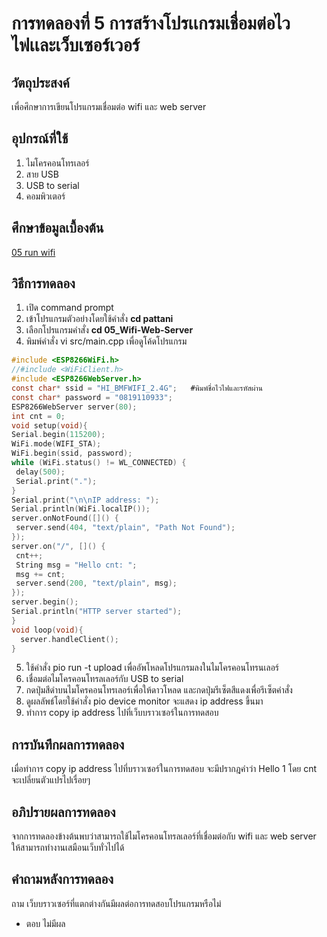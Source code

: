# การทดลองที่ 5 การสร้างโปรเเกรมเชื่อมต่อไวไฟเเละเว็บเซอร์เวอร์

## วัตถุประสงค์
เพื่อศึกษาการเขียนโปรแกรมเชื่อมต่อ wifi และ web server

## อุปกรณ์ที่ใช้
1. ไมโครคอนโทรเลอร์
2. สาย USB
3. USB to serial
4. คอมพิวเตอร์

## ศึกษาข้อมูลเบื้องต้น
[05 run wifi](https://youtu.be/VX-QNQcO-b4 "05 run wifi")

## วิธีการทดลอง
1. เปิด command prompt
2. เข้าโปรแกรมตัวอย่างโดยใช้คำสั่ง **cd pattani**
3. เลือกโปรแกรมคำสั่ง **cd 05_Wifi-Web-Server**
4. พิมพ์คำสั่ง vi src/main.cpp เพื่อดูโค้ดโปรแกรม

 ```c
#include <ESP8266WiFi.h>
//#include <WiFiClient.h>
#include <ESP8266WebServer.h>
const char* ssid = "HI_BMFWIFI_2.4G";   #พิมพ์ชื่อไวไฟและรหัสผ่าน
const char* password = "0819110933";
ESP8266WebServer server(80);
int cnt = 0;
void setup(void){
 Serial.begin(115200);
 WiFi.mode(WIFI_STA);
 WiFi.begin(ssid, password);
 while (WiFi.status() != WL_CONNECTED) {
  delay(500);
  Serial.print(".");
 }
 Serial.print("\n\nIP address: ");
 Serial.println(WiFi.localIP());
 server.onNotFound([]() {
  server.send(404, "text/plain", "Path Not Found");
 });
 server.on("/", []() {
  cnt++;
  String msg = "Hello cnt: ";
  msg += cnt;
  server.send(200, "text/plain", msg);
 });
 server.begin();
 Serial.println("HTTP server started");
}
void loop(void){
   server.handleClient();
 }
 
 ```
5. ใช้คำสั่ง pio run -t upload เพื่ออัพโหลดโปรแกรมลงในไมโครคอนโทรนเลอร์
6. เชื่อมต่อไมโครคอนโทรลเลอร์กับ USB to serial
7. กดปุ่มสีดำบนไมโครคอนโทรเลอร์เพื่อให้ดาวโหลด และกดปุ่มรีเซ็ตสีแดงเพื่อรีเซ็ตคำสั่ง
8. ดูผลลัพธ์โดยใช้คำสั่ง pio device monitor จะแสดง ip address ขึ้นมา
9. ทำการ copy ip address ไปที่เว็บบราวเซอร์ในการทดสอบ

## การบันทึกผลการทดลอง 
เมื่อทำการ copy ip address ไปที่บราวเซอร์ในการทดสอบ จะมีปรากฎคำว่า Hello 1 โดย cnt จะเปลี่ยนตัวแปรไปเรื่อยๆ

## อภิปรายผลการทดลอง
จากการทดลองข้างต้นพบว่าสามารถใช้ไมโครคอนโทรลเลอร์ที่เชื่อมต่อกับ wifi และ web server ให้สามารถทำงานเสมือนเว็บทั่วไปได้

## คำถามหลังการทดลอง
ถาม เว็บบราวเซอร์ที่แตกต่างกันมีผลต่อการทดสอบโปรแกรมหรือไม่
- ตอบ ไม่มีผล 
